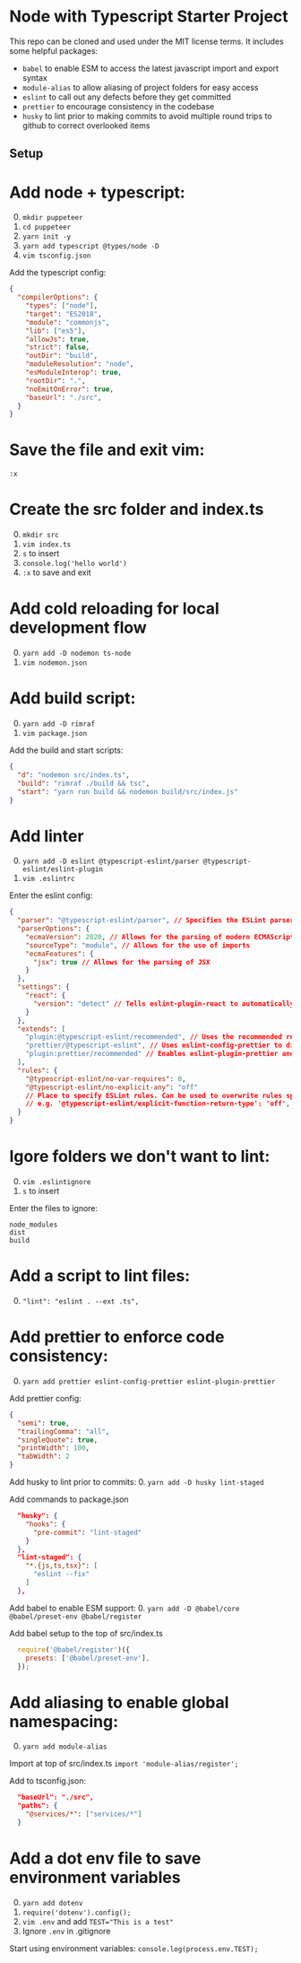 # Node with Typescript Starter Project

This repo can be cloned and used under the MIT license terms. It includes some helpful packages:
- `babel` to enable ESM to access the latest javascript import and export syntax
- `module-alias` to allow aliasing of project folders for easy access
- `eslint` to call out any defects before they get committed
- `prettier` to encourage consistency in the codebase
- `husky` to lint prior to making commits to avoid multiple round trips to github to correct overlooked items

## Setup

# Add node + typescript:
0. `mkdir puppeteer`
0. `cd puppeteer`
0. `yarn init -y`
0. `yarn add typescript @types/node -D`
0. `vim tsconfig.json`

Add the typescript config:
```json
{
  "compilerOptions": {
    "types": ["node"],
    "target": "ES2018",                          
    "module": "commonjs",                    
    "lib": ["es5"],                     
    "allowJs": true,                         
    "strict": false,
    "outDir": "build",
    "moduleResolution": "node",
    "esModuleInterop": true,
    "rootDir": ".",
    "noEmitOnError": true,
    "baseUrl": "./src",
  }
}
```
# Save the file and exit vim:
`:x`

# Create the src folder and index.ts
0. `mkdir src`
0. `vim index.ts`
0. `s` to insert
0. `console.log('hello world')`
0. `:x` to save and exit

# Add cold reloading for local development flow
0. `yarn add -D nodemon ts-node`
0. `vim nodemon.json`

# Add build script:
0. `yarn add -D rimraf`
0. `vim package.json`

Add the build and start scripts:
```json
{
  "d": "nodemon src/index.ts",
  "build": "rimraf ./build && tsc",
  "start": "yarn run build && nodemon build/src/index.js"
}
```
# Add linter
0. `yarn add -D eslint @typescript-eslint/parser @typescript-eslint/eslint-plugin`
0. `vim .eslintrc`

Enter the eslint config:
```json
{
  "parser": "@typescript-eslint/parser", // Specifies the ESLint parser
  "parserOptions": {
    "ecmaVersion": 2020, // Allows for the parsing of modern ECMAScript features
    "sourceType": "module", // Allows for the use of imports
    "ecmaFeatures": {
      "jsx": true // Allows for the parsing of JSX
    }
  },
  "settings": {
    "react": {
      "version": "detect" // Tells eslint-plugin-react to automatically detect the version of React to use
    }
  },
  "extends": [
    "plugin:@typescript-eslint/recommended", // Uses the recommended rules from the @typescript-eslint/eslint-plugin
    "prettier/@typescript-eslint", // Uses eslint-config-prettier to disable ESLint rules from @typescript-eslint/eslint-plugin that would conflict with prettier
    "plugin:prettier/recommended" // Enables eslint-plugin-prettier and eslint-config-prettier. This will display prettier errors as ESLint errors. Make sure this is always the last configuration in the extends array.
  ],
  "rules": {
    "@typescript-eslint/no-var-requires": 0,
    "@typescript-eslint/no-explicit-any": "off"
    // Place to specify ESLint rules. Can be used to overwrite rules specified from the extended configs
    // e.g. '@typescript-eslint/explicit-function-return-type': 'off',
  }
}
```
# Igore folders we don't want to lint:
0. `vim .eslintignore`
0. `s` to insert

Enter the files to ignore:
```
node_modules
dist
build
```

# Add a script to lint files:
0. `"lint": "eslint . --ext .ts",`

# Add prettier to enforce code consistency:
0. `yarn add prettier eslint-config-prettier eslint-plugin-prettier`

Add prettier config:
```json
{
  "semi": true,
  "trailingComma": "all",
  "singleQuote": true,
  "printWidth": 100,
  "tabWidth": 2
}
```

Add husky to lint prior to commits:
0. `yarn add -D husky lint-staged`

Add commands to package.json
```json
  "husky": {
    "hooks": {
      "pre-commit": "lint-staged"
    }
  },
  "lint-staged": {
    "*.{js,ts,tsx}": [
      "eslint --fix"
    ]
  },
  ```

Add babel to enable ESM support:
0. `yarn add -D @babel/core @babel/preset-env @babel/register`

Add babel setup to the top of src/index.ts
```javascript
  require('@babel/register')({
    presets: ['@babel/preset-env'],
  });
```

# Add aliasing to enable global namespacing:
0. `yarn add module-alias`

Import at top of src/index.ts
`import 'module-alias/register';`

Add to tsconfig.json:
```json
  "baseUrl": "./src",
  "paths": {
    "@services/*": ["services/*"]
  }
```

# Add a dot env file to save environment variables
0. `yarn add dotenv`
0.  `require('dotenv').config();`
0. `vim .env` and add `TEST="This is a test"`
0. Ignore `.env` in .gitignore

Start using environment variables:
`console.log(process.env.TEST);`
